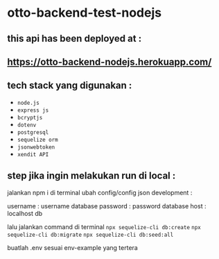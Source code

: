 # otto-backend-test-nodejs

## this api has been deployed at :
## https://otto-backend-nodejs.herokuapp.com/

## tech stack yang digunakan :

- `node.js`
- `express js`
- `bcryptjs`
- `dotenv`
- `postgresql`
- `sequelize orm`
- `jsonwebtoken`
- `xendit API`

## step jika ingin melakukan run di local :

jalankan npm i di terminal
ubah config/config json development :

username : username database
password : password database
host : localhost db

lalu jalankan command di terminal
`npx sequelize-cli db:create`
`npx sequelize-cli db:migrate`
`npx sequelize-cli db:seed:all`

buatlah .env sesuai env-example yang tertera

